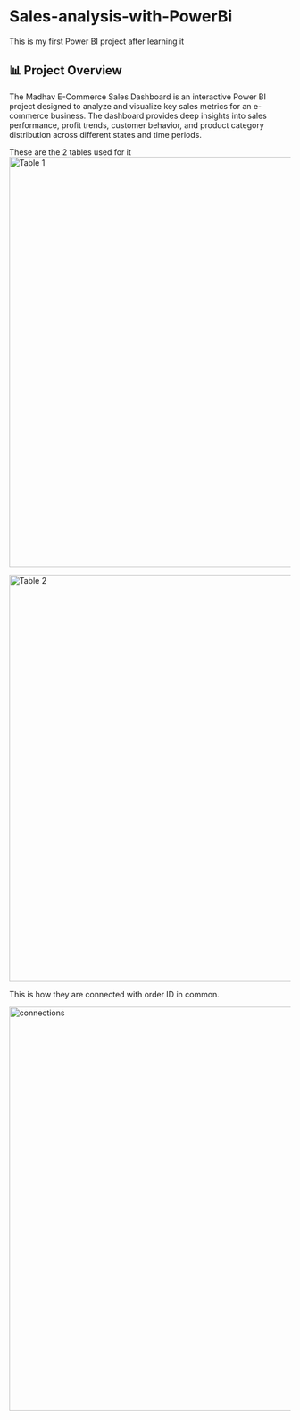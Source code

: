 # Sales-analysis-with-PowerBi
This is my first Power BI project after learning it

## 📊 Project Overview

The Madhav E-Commerce Sales Dashboard is an interactive Power BI project designed to analyze and visualize key sales metrics for an e-commerce business. The dashboard provides deep insights into sales performance, profit trends, customer behavior, and product category distribution across different states and time periods.

These are the 2 tables used for it
<img width="1874" height="733" alt="Table 1" src="https://github.com/user-attachments/assets/9997f925-1126-421e-a387-d4086bf645b7" />

<img width="1870" height="727" alt="Table 2" src="https://github.com/user-attachments/assets/61abd332-ff4e-4915-ad48-82570d5ece65" />


This is how they are connected with order ID in common.

<img width="1086" height="722" alt="connections" src="https://github.com/user-attachments/assets/acff3e15-c60a-45bb-8c1e-139ef7e67368" />



